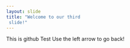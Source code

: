 ```yaml
---
layout: slide
title: "Welcome to our third
 slide!"
---
```

This is github Test
Use the left arrow to go back!